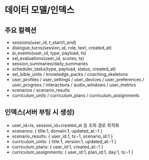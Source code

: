 # 데이터 모델/인덱스

## 주요 컬렉션
- sessions(user_id, t_start/t_end)
- dialogue_turns(session_id, role, text, created_at)
- ai_events(user_id, type, payload, ts)
- sel_evaluations(user_id, scores, ts)
- session_summaries/daily_summaries
- scheduler_tasks(type, payload, status, created_at)
- sel_bible_units / knowledge_packs / coaching_skeletons
- user_profiles / user_settings / user_devices / user_preferences / user_progress / interactions / audio_windows / user_metrics
 - scenarios / scenario_results
 - curriculum_units / curriculum_plans / curriculum_assignments

## 인덱스(서버 부팅 시 생성)
- user_id+ts, session_id+created_at 등 조회 경로 최적화
 - scenarios: { title:1, domain:1, updated_at:-1 }
 - scenario_results: { user_id:1, ts:-1, scenario_id:1 }
 - curriculum_units: { title:1, version:1, updated_at:-1 }
 - curriculum_plans: { user_id:1, created_at:-1 }
 - curriculum_assignments: { user_id:1, plan_id:1, day:1, ts:-1 }
